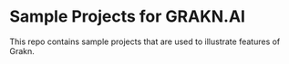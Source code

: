 # Sample Projects for GRAKN.AI

This repo contains sample projects that are used to illustrate features of Grakn.
